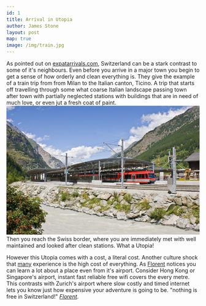 ```yaml
---
id: 1
title: Arrival in Utopia
author: James Stone
layout: post
map: true
image: /img/train.jpg
---
```

As pointed out on [expatarrivals.com](http://expatarrivals.com), Switzerland can be a stark contrast to some of it's neighbours. Even before you arrive in a major town you begin to get a sense of how orderly and clean everything is. They give the example of a train trip from from Milan to the Italian canton, Ticino. A trip that starts off travelling through some what coarse Italian landscape passing town after town with partially neglected stations with buildings that are in need of much love, or even jut a fresh coat of paint.
![Täsch station, Switzerland near the Matterhorn](/img/trainstation.jpg)
Then you reach the Swiss border, where you are immediately met with well maintained and looked after clean stations. What a Utopia!

However this Utopia comes with a cost, a literal cost. Another culture shock that [many](http://www.culture-shock.me/story/77669) experience is the high cost of everything. As [Florent](http://www.culture-shock.me/story/77669) notices you can learn a lot about a place even from it's airport. Consider Hong Kong or Singapore's airport, instant fast reliable free wifi covers the every metre. This contrasts with Zurich's airport where slow costly and timed internet lets you know just how expensive your adventure is going to be. "nothing is free in Switzerland!" [*Florent*](http://www.culture-shock.me/story/77669).